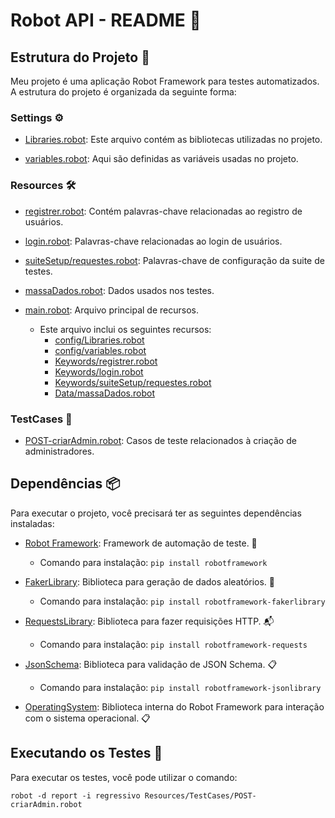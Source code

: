 # Robot API - README 🤖

## Estrutura do Projeto 📂

Meu projeto é uma aplicação Robot Framework para testes automatizados. A estrutura do projeto é organizada da seguinte forma:

### Settings ⚙️
- [Libraries.robot](./Settings/Libraries.robot): Este arquivo contém as bibliotecas utilizadas no projeto.

- [variables.robot](./Settings/variables.robot): Aqui são definidas as variáveis usadas no projeto.

### Resources 🛠️
- [registrer.robot](./Resources/registrer.robot): Contém palavras-chave relacionadas ao registro de usuários.

- [login.robot](./Resources/login.robot): Palavras-chave relacionadas ao login de usuários.

- [suiteSetup/requestes.robot](./Resources/suiteSetup/requestes.robot): Palavras-chave de configuração da suite de testes.

- [massaDados.robot](./Resources/massaDados.robot): Dados usados nos testes.

- [main.robot](./Resources/main.robot): Arquivo principal de recursos.
  - Este arquivo inclui os seguintes recursos:
    - [config/Libraries.robot](./Resources/config/Libraries.robot)
    - [config/variables.robot](./Resources/config/variables.robot)
    - [Keywords/registrer.robot](./Resources/Keywords/registrer.robot)
    - [Keywords/login.robot](./Resources/Keywords/login.robot)
    - [Keywords/suiteSetup/requestes.robot](./Resources/Keywords/suiteSetup/requestes.robot)
    - [Data/massaDados.robot](./Resources/Data/massaDados.robot)

### TestCases 🧪
- [POST-criarAdmin.robot](./TestCases/POST-criarAdmin.robot): Casos de teste relacionados à criação de administradores.

## Dependências 📦

Para executar o projeto, você precisará ter as seguintes dependências instaladas:

- [Robot Framework](https://robotframework.org/): Framework de automação de teste. 🤖
  - Comando para instalação: `pip install robotframework`

- [FakerLibrary](https://github.com/guykisel/FakerLibrary): Biblioteca para geração de dados aleatórios. 🧙
  - Comando para instalação: `pip install robotframework-fakerlibrary`

- [RequestsLibrary](https://github.com/MarketSquare/robotframework-requests): Biblioteca para fazer requisições HTTP. 📬
  - Comando para instalação: `pip install robotframework-requests`

- [JsonSchema](https://pypi.org/project/robotframework-jsonlibrary/): Biblioteca para validação de JSON Schema. 📋
  - Comando para instalação: `pip install robotframework-jsonlibrary`

- [OperatingSystem](https://robotframework.org/robotframework/latest/libraries/OperatingSystem.html): Biblioteca interna do Robot Framework para interação com o sistema operacional. 📋

## Executando os Testes 🚀

Para executar os testes, você pode utilizar o comando:

```shell
robot -d report -i regressivo Resources/TestCases/POST-criarAdmin.robot
